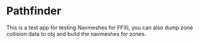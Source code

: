 # Pathfinder
This is a test app for testing Navmeshes for FFXI, you can also dump zone collision data to obj and build the navmeshes for zones.
